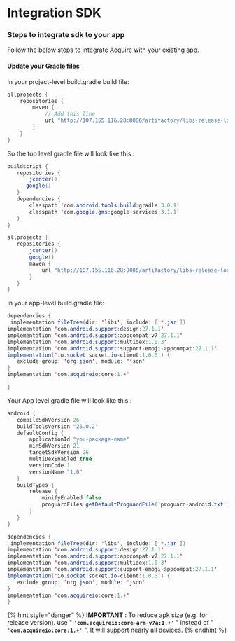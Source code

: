 # Integration SDK

### Steps to integrate sdk to your app

Follow the below steps to integrate Acquire with your existing app.

#### Update your Gradle files

In your project-level build.gradle build file:

```java
allprojects {
    repositories {
        maven {
            // Add this line 
            url "http://107.155.116.28:8086/artifactory/libs-release-local"
        }
    }
}
```

 So the top level gradle file will look like this :

```java
buildscript {
   repositories {
       jcenter()
      google()
   }
   dependencies {
       classpath 'com.android.tools.build:gradle:3.0.1'
       classpath 'com.google.gms:google-services:3.1.1'
   }
}

allprojects {
   repositories {
       jcenter()
       google()
       maven {
           url "http://107.155.116.28:8086/artifactory/libs-release-local"
       }
   }
}
```

 In your app-level build.gradle file:

```java
dependencies {
 implementation fileTree(dir: 'libs', include: ['*.jar'])
implementation 'com.android.support:design:27.1.1'
implementation 'com.android.support:appcompat-v7:27.1.1'
implementation 'com.android.support:multidex:1.0.3'
implementation 'com.android.support:support-emoji-appcompat:27.1.1'
implementation('io.socket:socket.io-client:1.0.0') {
   exclude group: 'org.json', module: 'json'
}
implementation 'com.acquireio:core:1.+'

}

```

 Your App level gradle file will look like this :

```java
android {
   compileSdkVersion 26
   buildToolsVersion "26.0.2"
   defaultConfig {
       applicationId "you-package-name"
       minSdkVersion 21
       targetSdkVersion 26
       multiDexEnabled true
       versionCode 1
       versionName "1.0"
   }
   buildTypes {
       release {
           minifyEnabled false
           proguardFiles getDefaultProguardFile('proguard-android.txt'),     'proguard-rules.pro'
       }
   }
}

dependencies {
 implementation fileTree(dir: 'libs', include: ['*.jar'])
implementation 'com.android.support:design:27.1.1'
implementation 'com.android.support:appcompat-v7:27.1.1'
implementation 'com.android.support:multidex:1.0.3'
implementation 'com.android.support:support-emoji-appcompat:27.1.1'
implementation('io.socket:socket.io-client:1.0.0') {
   exclude group: 'org.json', module: 'json'
}
implementation 'com.acquireio:core:1.+'
}

```

{% hint style="danger" %}
 **IMPORTANT** : To reduce apk size \(e.g. for release version\). use  " `'`**`com.acquireio:core-arm-v7a:1.+`**`'` " instead of " `'`**`com.acquireio:core:1.+`**`'` ". It will support nearly all devices.
{% endhint %}

```text

```


